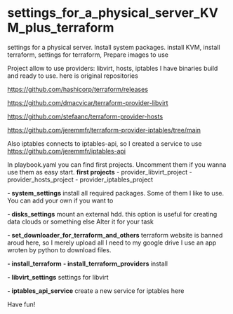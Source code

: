 # settings_for_a_physical_server_KVM_plus_terraform
settings for a physical server. Install system packages. install KVM, install terraform, settings for terraform,  Prepare images to use

Project allow to use providers: libvirt, hosts, iptables
I have binaries build and ready to use.
here is original repositories

https://github.com/hashicorp/terraform/releases

https://github.com/dmacvicar/terraform-provider-libvirt

https://github.com/stefaanc/terraform-provider-hosts

https://github.com/jeremmfr/terraform-provider-iptables/tree/main

Also iptables connects to iptables-api, so I created a service to use
https://github.com/jeremmfr/iptables-api

In playbook.yaml you can find first projects. Uncomment them if you wanna use them as easy start.
**first projects**
    - provider_libvirt_project
    - provider_hosts_project
    - provider_iptables_project

**- system_settings**
 install all required packages. Some of them I like to use. You can add your own if you want to

**- disks_settings**
mount an external hdd. this option is useful for creating data clouds or something else
Alter it for your task

**- set_downloader_for_terraform_and_others**
terraform website is banned aroud here, so I merely upload all I need to my google drive
I use an app wroten by python to download files.

**- install_terraform**
**- install_terraform_providers**
install  

**- libvirt_settings**
settings for libvirt

**- iptables_api_service**
create a new service for iptables here


Have fun!

